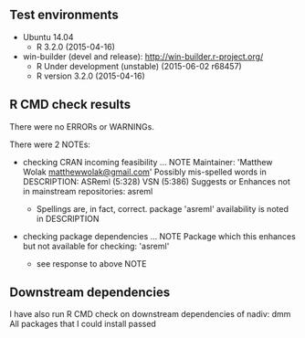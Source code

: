 ## Test environments
* Ubuntu 14.04
  * R 3.2.0 (2015-04-16)
* win-builder (devel and release): http://win-builder.r-project.org/
  * R Under development (unstable) (2015-06-02 r68457)
  * R version 3.2.0 (2015-04-16)

## R CMD check results
There were no ERRORs or WARNINGs. 

There were 2 NOTEs:

* checking CRAN incoming feasibility ... NOTE
  Maintainer: 'Matthew Wolak <matthewwolak@gmail.com>'
  Possibly mis-spelled words in DESCRIPTION:
    ASReml (5:328)
    VSN (5:386)
    Suggests or Enhances not in mainstream repositories:
      asreml
  
  * Spellings are, in fact, correct.
  package 'asreml' availability is noted in DESCRIPTION


* checking package dependencies ... NOTE
  Package which this enhances but not available for checking: 'asreml'

  * see response to above NOTE


## Downstream dependencies
I have also run R CMD check on downstream dependencies of nadiv: 
  dmm 
All packages that I could install passed 
